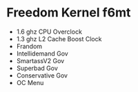 # Freedom Kernel f6mt

- 1.6 ghz CPU Overclock
- 1.3 ghz L2 Cache Boost Clock
- Frandom
- Intellidemand Gov
- SmartassV2 Gov
- Superbad Gov
- Conservative Gov
- OC Menu

